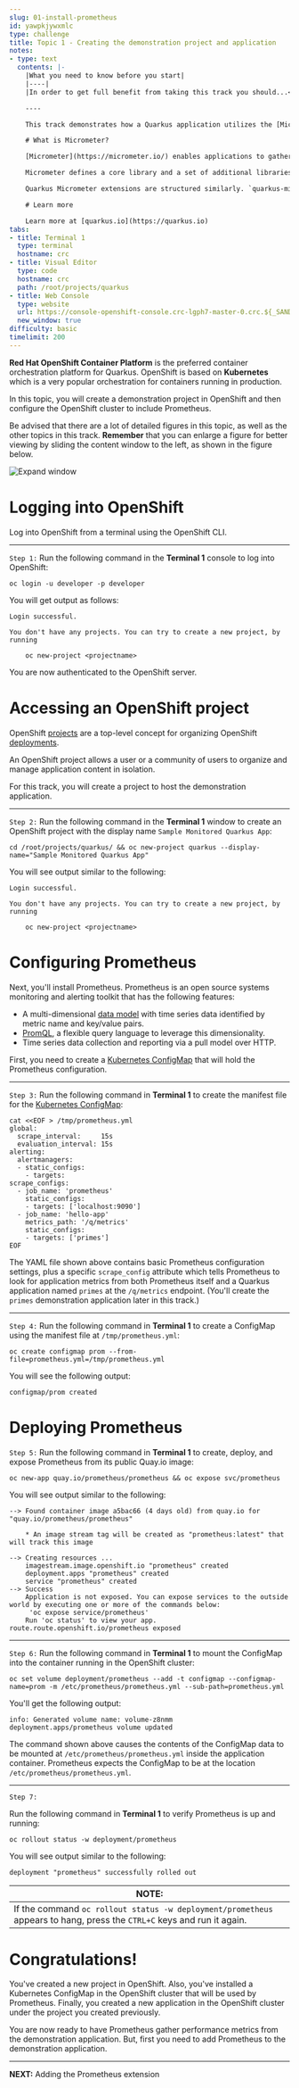 ```yaml
---
slug: 01-install-prometheus
id: yawpkjywxmlc
type: challenge
title: Topic 1 - Creating the demonstration project and application
notes:
- type: text
  contents: |-
    |What you need to know before you start|
    |----|
    |In order to get full benefit from taking this track you should...<br>• Be comfortable working at the command line in a terminal window.<br>• Have a working knowledge of the [Spring](https://spring.io/) framework for Java.<br>• Have a general understanding about the purpose and use of [OpenShift](https://www.redhat.com/en/technologies/cloud-computing/openshift/container-platform) as a management framework for Linux containers.<br>• Have a general understanding about using a [Java resource class](https://access.redhat.com/documentation/en-us/red_hat_jboss_fuse/6.0/html/developing_restful_web_services/restintro) to create RESTful endpoints to get and send data to and from a RESTful application. <br>• Have an introductory understanding of how to use Quarkus to create applications that run on Red Hat OpenShift.<br>• Have a general understanding of the purpose and use of [Prometheus](https://prometheus.io/docs/introduction/overview/) and [Grafana](https://grafana.com/) monitoring and reporting tools. Having an understanding of [counters](https://prometheus.io/docs/concepts/metric_types/#counter) and [gauges](https://prometheus.io/docs/concepts/metric_types/#gauge) under Prometheus is particularly useful.|

    ----

    This track demonstrates how a Quarkus application utilizes the [Micrometer Metrics](https://quarkus.io/guides/micrometer) extension to produce and observe metrics generated by the application.

    # What is Micrometer?

    [Micrometer](https://micrometer.io/) enables applications to gather various metrics and statistics that provide insights into what is happening inside the application. This information helps pinpoint issues, provide long term trend data for capacity planning and pro-active discovery of issues. For example, Micrometer can report when disk usage grows without bounds. Such metrics can also help those scheduling systems decide when to scale a particular application to run on more or fewer machines.

    Micrometer defines a core library and a set of additional libraries that support different monitoring systems.

    Quarkus Micrometer extensions are structured similarly. `quarkus-micrometer` provides core micrometer support and runtime integration. In addition, other supporting Quarkus and [Quarkiverse](https://quarkus.io/blog/quarkiverse/) extensions include additional dependencies and requirements to support specific monitoring systems.

    # Learn more

    Learn more at [quarkus.io](https://quarkus.io)
tabs:
- title: Terminal 1
  type: terminal
  hostname: crc
- title: Visual Editor
  type: code
  hostname: crc
  path: /root/projects/quarkus
- title: Web Console
  type: website
  url: https://console-openshift-console.crc-lgph7-master-0.crc.${_SANDBOX_ID}.instruqt.io
  new_window: true
difficulty: basic
timelimit: 200
---
```

**Red Hat OpenShift Container Platform** is the preferred container orchestration platform for Quarkus. OpenShift is based on **Kubernetes** which is a very popular orchestration for containers running in production.

In this topic, you will create a demonstration project in OpenShift and then configure the OpenShift cluster to include Prometheus.

Be advised that there are a lot of detailed figures in this topic, as well as the other topics in this track. **Remember** that you can enlarge a figure for better viewing by sliding the content window to the left, as shown in the figure below.

![Expand window](../assets/expand-instruqt-window.png)

# Logging into OpenShift

Log into OpenShift from a terminal using the OpenShift CLI.

----

`Step 1:` Run the following command in the **Terminal 1** console to log into OpenShift:

```
oc login -u developer -p developer
```

You will get output as follows:

```
Login successful.

You don't have any projects. You can try to create a new project, by running

    oc new-project <projectname>
```

You are now authenticated to the OpenShift server.

# Accessing an OpenShift project

OpenShift [projects](https://docs.openshift.com/container-platform/4.9/rest_api/project_apis/project-project-openshift-io-v1.html)
are a top-level concept for organizing OpenShift [deployments](https://docs.openshift.com/container-platform/4.6/applications/deployments/what-deployments-are.html).

An OpenShift project allows a user or a community of users to organize and manage application content in isolation.

For this track, you will create a project to host the demonstration application.

----

`Step 2:` Run the following command in the **Terminal 1** window to create an OpenShift project with the display name `Sample Monitored Quarkus App`:

```
cd /root/projects/quarkus/ && oc new-project quarkus --display-name="Sample Monitored Quarkus App"
```

You will see output similar to the following:

```
Login successful.

You don't have any projects. You can try to create a new project, by running

    oc new-project <projectname>
```

# Configuring Prometheus

Next, you'll install Prometheus. Prometheus is an open source systems monitoring and alerting toolkit that has the following features:

* A multi-dimensional [data model](https://prometheus.io/docs/concepts/data_model/) with time series data identified by metric name and key/value pairs.
* [PromQL](https://prometheus.io/docs/prometheus/latest/querying/basics/), a flexible query language to leverage this dimensionality.
* Time series data collection and reporting via a pull model over HTTP.

First, you need to create a [Kubernetes ConfigMap](https://developers.redhat.com/blog/2021/04/28/kubernetes-configuration-patterns-part-1-patterns-for-kubernetes-primitives#) that will hold the Prometheus configuration.

----

`Step 3:`  Run the following command in  **Terminal 1** to create the manifest file for the [Kubernetes ConfigMap](https://kubernetes.io/docs/concepts/configuration/configmap/):


```
cat <<EOF > /tmp/prometheus.yml
global:
  scrape_interval:     15s
  evaluation_interval: 15s
alerting:
  alertmanagers:
  - static_configs:
    - targets:
scrape_configs:
  - job_name: 'prometheus'
    static_configs:
    - targets: ['localhost:9090']
  - job_name: 'hello-app'
    metrics_path: '/q/metrics'
    static_configs:
    - targets: ['primes']
EOF
```

The YAML file shown above contains basic Prometheus configuration settings, plus a specific `scrape_config` attribute which tells Prometheus to look for application metrics from both Prometheus itself and a Quarkus application named `primes` at the `/q/metrics` endpoint. (You'll create the `primes` demonstration application later in this track.)

----

`Step 4:` Run the following command in  **Terminal 1** to create a ConfigMap using the manifest file at `/tmp/prometheus.yml`:

```
oc create configmap prom --from-file=prometheus.yml=/tmp/prometheus.yml
```

You will see the following output:

```
configmap/prom created
```

# Deploying Prometheus

`Step 5:` Run the following command in  **Terminal 1** to create, deploy, and expose Prometheus from its public Quay.io image:


```
oc new-app quay.io/prometheus/prometheus && oc expose svc/prometheus
```

You will see output similar to the following:

```
--> Found container image a5bac66 (4 days old) from quay.io for "quay.io/prometheus/prometheus"

    * An image stream tag will be created as "prometheus:latest" that will track this image

--> Creating resources ...
    imagestream.image.openshift.io "prometheus" created
    deployment.apps "prometheus" created
    service "prometheus" created
--> Success
    Application is not exposed. You can expose services to the outside world by executing one or more of the commands below:
     'oc expose service/prometheus'
    Run 'oc status' to view your app.
route.route.openshift.io/prometheus exposed
```

----

`Step 6:` Run the following command in  **Terminal 1** to mount the ConfigMap into the container running in the OpenShift cluster:

```
oc set volume deployment/prometheus --add -t configmap --configmap-name=prom -m /etc/prometheus/prometheus.yml --sub-path=prometheus.yml
```

You'll get the following output:

```
info: Generated volume name: volume-z8nmm
deployment.apps/prometheus volume updated
```

The command shown above causes the contents of the ConfigMap data to be mounted at `/etc/prometheus/prometheus.yml` inside the application container. Prometheus expects the ConfigMap to be at the location `/etc/prometheus/prometheus.yml`.

----

`Step 7:`

Run the following command in  **Terminal 1** to verify Prometheus is up and running:

```
oc rollout status -w deployment/prometheus
```

You will see output similar to the following:

```
deployment "prometheus" successfully rolled out
```
|NOTE:|
|----|
|If the command `oc rollout status -w deployment/prometheus` appears to hang, press the `CTRL+C` keys and run it again.|

# Congratulations!

You've created a new project in OpenShift. Also, you've installed a Kubernetes ConfigMap in the OpenShift cluster that will be used by Prometheus. Finally, you created a new application in the OpenShift cluster under the project you created previously.

You are now ready to have Prometheus gather performance metrics from the demonstration application. But, first you need to add Prometheus to the demonstration application.

----

**NEXT:** Adding the Prometheus extension
